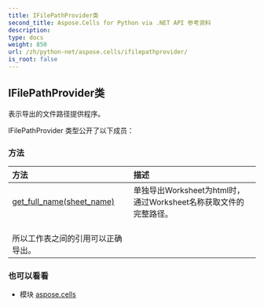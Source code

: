 ```yaml
---
title: IFilePathProvider类
second_title: Aspose.Cells for Python via .NET API 参考资料
description:
type: docs
weight: 850
url: /zh/python-net/aspose.cells/ifilepathprovider/
is_root: false
---
```

## IFilePathProvider类
表示导出的文件路径提供程序。



IFilePathProvider 类型公开了以下成员：

### 方法
|方法|描述|
| :- | :- |
| [get_full_name(sheet_name)](/cells/zh/python-net/aspose.cells/ifilepathprovider/get_full_name/#str) |单独导出Worksheet为html时，通过Worksheet名称获取文件的完整路径。<br/>所以工作表之间的引用可以正确导出。|



### 也可以看看
* 模块 [aspose.cells](..)
